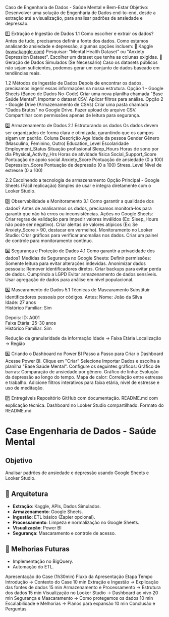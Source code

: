 
 Caso de Engenharia de Dados - Saúde Mental e Bem-Estar
 Objetivo: Desenvolver uma solução de Engenharia de Dados end-to-end, desde a extração até a visualização, para analisar padrões de ansiedade e depressão.

1️⃣ Extração e Ingestão de Dados
1.1 Como escolher e extrair os dados?
Antes de tudo, precisamos definir a fonte dos dados. Como estamos analisando ansiedade e depressão, algumas opções incluem:
🔹 Kaggle (www.kaggle.com)
Pesquisar: "Mental Health Dataset" ou "Anxiety Depression Dataset".
Escolher um dataset que tenha as colunas exigidas.
🔹 Geração de Dados Simulados (Se Necessário)
 Caso os datasets públicos não sejam suficientes, podemos gerar um conjunto de dados baseado em tendências reais.

1.2 Métodos de Ingestão de Dados
Depois de encontrar os dados, precisamos ingerir essas informações na nossa estrutura.
 Opção 1 - Google Sheets (Banco de Dados No-Code)
Criar uma nova planilha chamada "Base Saúde Mental".
Importar o dataset CSV.
Aplicar filtros para análise.
 Opção 2 - Google Drive (Armazenamento de CSVs)
Criar uma pasta chamada "Dados Brutos" no Google Drive.
Fazer upload do arquivo CSV.
Compartilhar com permissões apenas de leitura para segurança.

2️⃣ Armazenamento de Dados
2.1 Estruturando os dados
Os dados devem ser organizados de forma clara e otimizada, garantindo que os campos sigam um padrão.
Coluna
Descrição
Age
Idade da pessoa
Gender
Gênero (Masculino, Feminino, Outro)
Education_Level
Escolaridade
Employment_Status
Situação profissional
Sleep_Hours
Horas de sono por dia
Physical_Activity_Hrs
Horas de atividade física
Social_Support_Score
Pontuação de apoio social
Anxiety_Score
Pontuação de ansiedade (0 a 100)
Depression_Score
Pontuação de depressão (0 a 100)
Stress_Level
Nível de estresse (0 a 100)

2.2 Escolhendo a tecnologia de armazenamento
 Opção Principal - Google Sheets (Fácil replicação)
Simples de usar e integra diretamente com o Looker Studio.

3️⃣ Observabilidade e Monitoramento
3.1 Como garantir a qualidade dos dados?
Antes de analisarmos os dados, precisamos monitorá-los para garantir que não há erros ou inconsistências.
 Ações no Google Sheets:
  Criar regras de validação para impedir valores inválidos (Ex: Sleep_Hours não pode ser negativo).
  Criar alertas de valores atípicos (Ex: Se Anxiety_Score > 90, destacar em vermelho).
 Monitoramento no Looker Studio:
  Criar gráficos para verificar anomalias nos dados.
  Criar um painel de controle para monitoramento contínuo.

4️⃣ Segurança e Proteção de Dados
4.1 Como garantir a privacidade dos dados?
 Medidas de Segurança no Google Sheets:
  Definir permissões: Somente leitura para evitar alterações indevidas.
  Anonimizar dados pessoais: Remover identificadores diretos.
  Criar backups para evitar perda de dados.
 Cumprindo a LGPD
  Evitar armazenamento de dados sensíveis.
  Usar agregação de dados para análise em nível populacional.

5️⃣ Mascaramento de Dados
5.1 Técnicas de Mascaramento
 Substituir identificadores pessoais por códigos.
Antes:
Nome: João da Silva  
Idade: 27 anos  
Histórico Familiar: Sim  

Depois:
ID: A001  
Faixa Etária: 25-30 anos  
Histórico Familiar: Sim  

 Redução da granularidade da informação
Idade → Faixa Etária
Localização → Região

6️⃣ Criando o Dashboard no Power BI
 Passo a Passo para Criar o Dashboard
Acesse Power BI.
Clique em "Criar" 
Selecione Importar Dados e escolha a planilha "Base Saúde Mental".
Configure os seguintes gráficos:
Gráfico de barras: Comparação de ansiedade por gênero.
Gráfico de linha: Evolução da depressão ao longo do tempo.
Mapa de calor: Correlação entre estresse e trabalho.
Adicione filtros interativos para faixa etária, nível de estresse e uso de meditação.

7️⃣ Entregáveis
 Repositório GitHub com documentação.
  README.md com explicação técnica.
  Dashboard no Looker Studio compartilhado.
 Formato do README.md
# Case Engenharia de Dados - Saúde Mental

##  Objetivo
Analisar padrões de ansiedade e depressão usando Google Sheets e Looker Studio.

## 🔹 Arquitetura
- **Extração**: Kaggle, APIs, Dados Simulados.
- **Armazenamento**: Google Sheets.
- **Ingestão**: ETL básico (Zapier opcional).
- **Processamento**: Limpeza e normalização no Google Sheets.
- **Visualização**: Power BI
- **Segurança**: Mascaramento e controle de acesso.

## 🚀 Melhorias Futuras
- Implementação no BigQuery.
- Automação do ETL.


Apresentação do Case (1h30min)
 Fluxo da Apresentação
Etapa
Tempo
Introdução → Contexto do Case
10 min
Extração e Ingestão → Explicação das fontes de dados
15 min
Armazenamento e Processamento → Estrutura dos dados
15 min
Visualização no Looker Studio → Dashboard ao vivo
20 min
Segurança e Mascaramento → Como protegemos os dados
10 min
Escalabilidade e Melhorias → Planos para expansão
10 min
Conclusão e Perguntas




